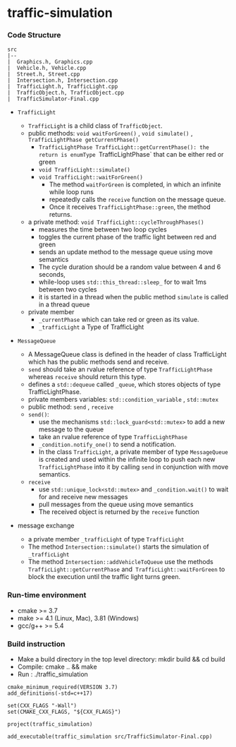 # traffic-simulation

### Code Structure 
```
src
|--
|  Graphics.h, Graphics.cpp
|  Vehicle.h, Vehicle.cpp
|  Street.h, Street.cpp
|  Intersection.h, Intersection.cpp
|  TrafficLight.h, TrafficLight.cpp
|  TrafficObject.h, TrafficObject.cpp
|  TrafficSimulator-Final.cpp
```
- `TrafficLight`
    - `TrafficLight` is a child class of `TrafficObject`.
    - public methods: `void waitForGreen()` , `void simulate()` , `TrafficLightPhase getCurrentPhase()`
        - `TrafficLightPhase TrafficLight::getCurrentPhase(): the return is enumType `TrafficLightPhase` that can be either red or green 
        - `void TrafficLight::simulate()`
        - `void TrafficLight::waitForGreen()`
            - The method `waitForGreen` is completed, in which an infinite while loop runs 
            - repeatedly calls the `receive` function on the message queue. 
            - Once it receives `TrafficLightPhase::green`, the method returns.
    - a private method: `void TrafficLight::cycleThroughPhases()` 
        - measures the time between two loop cycles 
        - toggles the current phase of the traffic light between red and green
        - sends an update method to the message queue using move semantics
        - The cycle duration should be a random value between 4 and 6 seconds, 
        - while-loop uses `std::this_thread::sleep_` for to wait 1ms between two cycles
        - it is started in a thread when the public method `simulate` is called in a thread queue
    - private member 
        - `_currentPhase` which can take red or green as its value.
        - `_trafficLight` a Type of TrafficLight

- `MessageQueue`
    - A MessageQueue class is defined in the header of class TrafficLight which has the public methods send and receive.
    - `send` should take an rvalue reference of type `TrafficLightPhase` whereas `receive` should return this type. 
    - defines a `std::dequeue` called `_queue`, which stores objects of type TrafficLightPhase. 
    - private members variables:  `std::condition_variable` ,  `std::mutex` 
    - public method: `send` , `receive`
    - `send()`: 
        - use the mechanisms `std::lock_guard<std::mutex>` to add a new message to the queue
        - take an rvalue reference of type `TrafficLightPhase`
        - `_condition.notify_one()` to send a notification.
        - In the class `TrafficLight`, a private member of type `MessageQueue` is created and used within the infinite loop to push each new `TrafficLightPhase` into it by calling `send` in conjunction with move semantics. 
    - `receive`
        - use `std::unique_lock<std::mutex>` and `_condition.wait()` to wait for and receive new messages  
        - pull messages from the queue using move semantics
        - The received object is returned by the `receive` function
- message exchange
    - a private member `_trafficLight` of type `TrafficLight` 
    - The method `Intersection::simulate()` starts the simulation of `_trafficLight`
    - The method `Intersection::addVehicleToQueue` use the methods `TrafficLight::getCurrentPhase` and` TrafficLight::waitForGreen` to block the execution until the traffic light turns green.

### Run-time environment 
- cmake >= 3.7
- make >= 4.1 (Linux, Mac), 3.81 (Windows)
- gcc/g++ >= 5.4

### Build instruction
- Make a build directory in the top level directory: mkdir build && cd build
- Compile: cmake .. && make
- Run : ./traffic_simulation

```
cmake_minimum_required(VERSION 3.7)
add_definitions(-std=c++17)

set(CXX_FLAGS "-Wall")
set(CMAKE_CXX_FLAGS, "${CXX_FLAGS}")

project(traffic_simulation)

add_executable(traffic_simulation src/TrafficSimulator-Final.cpp)
```
